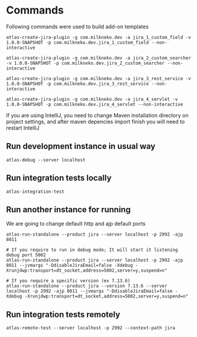 # Commands

Following commands were used to build add-on templates

    atlas-create-jira-plugin -g com.milkneko.dev -a jira_1_custom_field -v 1.0.0-SNAPSHOT -p com.milkneko.dev.jira_1_custom_field --non-interactive

    atlas-create-jira-plugin -g com.milkneko.dev -a jira_2_custom_searcher -v 1.0.0-SNAPSHOT -p com.milkneko.dev.jira_2_custom_searcher --non-interactive

    atlas-create-jira-plugin -g com.milkneko.dev -a jira_3_rest_service -v 1.0.0-SNAPSHOT -p com.milkneko.dev.jira_3_rest_service --non-interactive

    atlas-create-jira-plugin -g com.milkneko.dev -a jira_4_servlet -v 1.0.0-SNAPSHOT -p com.milkneko.dev.jira_4_servlet --non-interactive



If you are using IntelliJ, you need to change Maven installation directory on project settings, and after maven depencies import finish you will need to restart IntelliJ

## Run development instance in usual way

    atlas-debug --server localhost

## Run integration tests locally

    atlas-integration-test


## Run another instance for running

We are going to change default http and ajp default ports

    atlas-run-standalone --product jira --server localhost -p 2992 -ajp 8011
    
    # If you require to run in debug mode; It will start it listening debug port 5002 
    atlas-run-standalone --product jira --server localhost -p 2992 -ajp 8011 --jvmargs "-DdisableJiraEmail=false -Xdebug -Xrunjdwp:transport=dt_socket,address=5002,server=y,suspend=n"

    # If you require a specific version (ex 7.13.6)
    atlas-run-standalone --product jira --version 7.13.6 --server localhost -p 2992 -ajp 8011 --jvmargs "-DdisableJiraEmail=false -Xdebug -Xrunjdwp:transport=dt_socket,address=5002,server=y,suspend=n"
  

## Run integration tests remotely

    atlas-remote-test --server localhost -p 2992 --context-path jira



